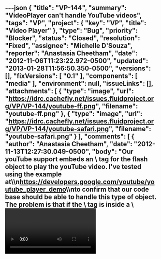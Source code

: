 ---json
{
  "title": "VP-144",
  "summary": "VideoPlayer can't handle YouTube videos",
  "tags": "VP",
  "project": {
    "key": "VP",
    "title": "Video Player"
  },
  "type": "Bug",
  "priority": "Blocker",
  "status": "Closed",
  "resolution": "Fixed",
  "assignee": "Michelle D'Souza",
  "reporter": "Anastasia Cheetham",
  "date": "2012-11-06T11:23:22.972-0500",
  "updated": "2013-01-28T11:56:50.350-0500",
  "versions": [],
  "fixVersions": [
    "0.1"
  ],
  "components": [
    "media"
  ],
  "environment": null,
  "issueLinks": [],
  "attachments": [
    {
      "type": "image",
      "url": "https://idrc.cachefly.net/issues.fluidproject.org/VP/VP-144/youtube-ff.png",
      "filename": "youtube-ff.png"
    },
    {
      "type": "image",
      "url": "https://idrc.cachefly.net/issues.fluidproject.org/VP/VP-144/youtube-safari.png",
      "filename": "youtube-safari.png"
    }
  ],
  "comments": [
    {
      "author": "Anastasia Cheetham",
      "date": "2012-11-13T12:27:30.049-0500",
      "body": "Our youTube support embeds an \\<object> tag for the flash object to play the youTube video. I've tested using the example at\\\n<https://developers.google.com/youtube/youtube_player_demo>\\\nto confirm that our code base should be able to handle this type of object. The problem is that if the \\<object> tag is inside a \\<video> element, it doesn't work.\n\nMy branch has my hacking explorations: <https://github.com/acheetham/videoPlayer/tree/FLUID-4839>\n"
    },
    {
      "author": "Justin Obara",
      "date": "2012-12-06T15:46:52.832-0500",
      "body": "Pushed pull request ( <https://github.com/fluid-project/videoPlayer/pull/97> ) to the project repo at e815de56ea92d77c580a7a9d4b5e860e4077f549\n"
    }
  ]
}
---
If the src url to the video is a youtube url, the video player fails miserably, without any errors whatsoever.

To reproduce:\
1\) Edit the source of the VideoPlayer.html demo file and remove the referneces to the webm and mp4 videos, leaving only the youtube reference.\
2\) Reload the page (make sure to clear your cache, if necessary).

The video doesn't load, the layout is awful, there are no error messages...

        